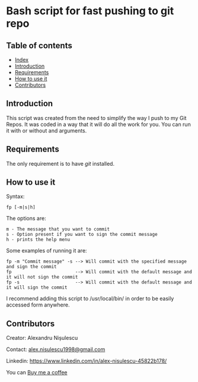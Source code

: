 # Bash script for fast pushing to git repo

## Table of contents
  * [Index](#index)
  * [Introduction](#introduction)
  * [Requirements](#requirements)
  * [How to use it](#how-to-use-it)
  * [Contributors](#contributors)


## Introduction

This script was created from the need to simplify the way I push to my Git Repos.
It was coded in a way that it will do all the work for you. You can run it with or without and arguments.

## Requirements

The only requirement is to have *git* installed.

## How to use it
Syntax:

    fp [-m|s|h]

The options are:

    m - The message that you want to commit
    s - Option present if you want to sign the commit message
    h - prints the help menu

Some examples of running it are:

    fp -m "Commit message" -s --> Will commit with the specified message and sign the commit
    fp                        --> Will commit with the default message and it will not sign the commit
    fp -s                     --> Will commit with the default message and it will sign the commit

I recommend adding this script to /usr/local/bin/ in order to be easily accessed form anywhere.

## Contributors
Creator: Alexandru Nișulescu

Contact: alex.nisulescu1998@gmail.com

Linkedin: https://www.linkedin.com/in/alex-nisulescu-45822b178/

You can [Buy me a coffee](https://www.buymeacoffee.com/alexnisuleXu)
